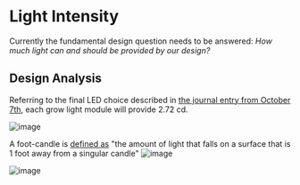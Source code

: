 # Light Intensity

Currently the fundamental design question needs to be answered: _How much light can and should be provided by our design?_

## Design Analysis
Referring to the final LED choice described in [the journal entry from October 7th](https://github.com/heonjang/LightControlSystem/blob/Christelle/October%207th%20-%20General.md), each grow light module will provide 2.72 cd.


![image](https://user-images.githubusercontent.com/55333859/194732379-a41d7f7c-9434-43a0-a963-6f38e6b423af.png)

A foot-candle is [defined as](https://www.studiobinder.com/blog/what-is-a-foot-candle-definition/) "the amount of light that falls on a surface that is 1 foot away from a singular candle"
![image](https://user-images.githubusercontent.com/55333859/194730908-116e3e4a-2e16-4787-ba59-fbaf1263e4f0.png)

![image](https://user-images.githubusercontent.com/55333859/194732442-00fbd7e8-c797-4137-8e7d-c01b31bc6764.png)
